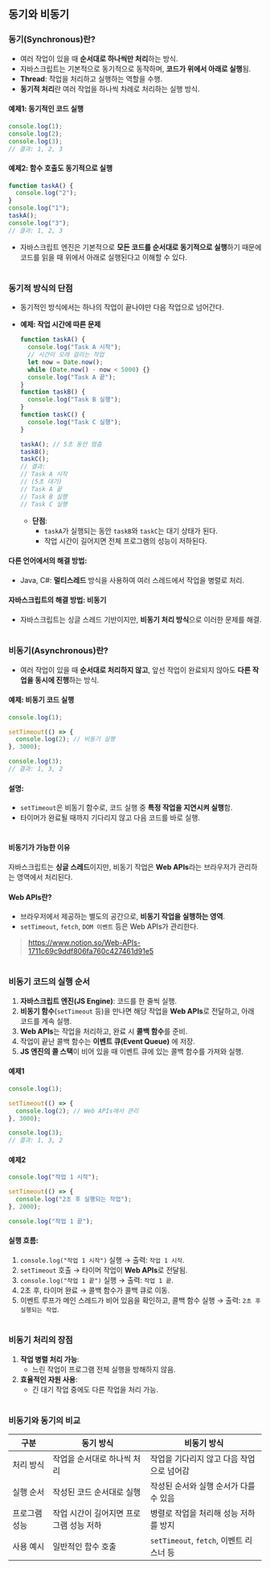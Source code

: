 ## 동기와 비동기

### **동기(Synchronous)란?**
- 여러 작업이 있을 때 **순서대로 하나씩만 처리**하는 방식.
- 자바스크립트는 기본적으로 동기적으로 동작하며, **코드가 위에서 아래로 실행**됨.
- **Thread**: 작업을 처리하고 실행하는 역할을 수행.
- **동기적 처리**란 여러 작업을 하나씩 차례로 처리하는 실행 방식.

#### **예제1: 동기적인 코드 실행**
```javascript
console.log(1);
console.log(2);
console.log(3);
// 결과: 1, 2, 3
```

#### **예제2: 함수 호출도 동기적으로 실행**
```javascript
function taskA() {
  console.log("2");
}
console.log("1");
taskA();
console.log("3");
// 결과: 1, 2, 3
```

- 자바스크립트 엔진은 기본적으로 **모든 코드를 순서대로 동기적으로 실행**하기 때문에 코드를 읽을 때 위에서 아래로 실행된다고 이해할 수 있다.

# 

### **동기적 방식의 단점**
- 동기적인 방식에서는 하나의 작업이 끝나야만 다음 작업으로 넘어간다. 

- **예제: 작업 시간에 따른 문제**
  ```javascript
  function taskA() {
    console.log("Task A 시작");
    // 시간이 오래 걸리는 작업
    let now = Date.now();
    while (Date.now() - now < 5000) {}
    console.log("Task A 끝");
  }
  function taskB() {
    console.log("Task B 실행");
  }
  function taskC() {
    console.log("Task C 실행");
  }
  
  taskA(); // 5초 동안 멈춤
  taskB();
  taskC();
  // 결과:
  // Task A 시작
  // (5초 대기)
  // Task A 끝
  // Task B 실행
  // Task C 실행
  ```

  - **단점**:
    - `taskA`가 실행되는 동안 `taskB`와 `taskC`는 대기 상태가 된다.
    - 작업 시간이 길어지면 전체 프로그램의 성능이 저하된다.

#### **다른 언어에서의 해결 방법**:
- Java, C#: **멀티스레드** 방식을 사용하여 여러 스레드에서 작업을 병렬로 처리.

#### **자바스크립트의 해결 방법: 비동기**
- 자바스크립트는 싱글 스레드 기반이지만, **비동기 처리 방식**으로 이러한 문제를 해결.

# 

### **비동기(Asynchronous)란?**
- 여러 작업이 있을 때 **순서대로 처리하지 않고**, 앞선 작업이 완료되지 않아도 **다른 작업을 동시에 진행**하는 방식.

#### **예제: 비동기 코드 실행**
```javascript
console.log(1);

setTimeout(() => {
  console.log(2); // 비동기 실행
}, 3000);

console.log(3);
// 결과: 1, 3, 2
```

#### **설명**:
- `setTimeout`은 비동기 함수로, 코드 실행 중 **특정 작업을 지연시켜 실행**함.
- 타이머가 완료될 때까지 기다리지 않고 다음 코드를 바로 실행.

# 

#### **비동기가 가능한 이유**
자바스크립트는 **싱글 스레드**이지만, 비동기 작업은 **Web APIs**라는 브라우저가 관리하는 영역에서 처리된다.

#### **Web APIs란?**
- 브라우저에서 제공하는 별도의 공간으로, **비동기 작업을 실행하는 영역**.
- `setTimeout`, `fetch`, `DOM 이벤트` 등은 Web APIs가 관리한다.
> https://www.notion.so/Web-APIs-1711c69c9ddf806fa760c427461d91e5

# 

### **비동기 코드의 실행 순서**
1. **자바스크립트 엔진(JS Engine)**: 코드를 한 줄씩 실행.
2. **비동기 함수**(`setTimeout` 등)을 만나면 해당 작업을 **Web APIs**로 전달하고, 아래 코드를 계속 실행.
3. **Web APIs**는 작업을 처리하고, 완료 시 **콜백 함수**를 준비.
4. 작업이 끝난 콜백 함수는 **이벤트 큐(Event Queue)** 에 저장.
5. **JS 엔진의 콜 스택**이 비어 있을 때 이벤트 큐에 있는 콜백 함수를 가져와 실행.

#### **예제1**
```javascript
console.log(1);

setTimeout(() => {
  console.log(2); // Web APIs에서 관리
}, 3000);

console.log(3);
// 결과: 1, 3, 2
```

#### **예제2**
```jsx
console.log("작업 1 시작");

setTimeout(() => {
  console.log("2초 후 실행되는 작업");
}, 2000);

console.log("작업 1 끝");
```
#### **실행 흐름:**
1. `console.log("작업 1 시작")` 실행 → 출력: `작업 1 시작`.
2. `setTimeout` 호출 → 타이머 작업이 **Web APIs**로 전달됨.
3. `console.log("작업 1 끝")` 실행 → 출력: `작업 1 끝`.
4. 2초 후, 타이머 완료 → 콜백 함수가 콜백 큐로 이동.
5. 이벤트 루프가 메인 스레드가 비어 있음을 확인하고, 콜백 함수 실행 → 출력: `2초 후 실행되는 작업`.

# 

### **비동기 처리의 장점**
1. **작업 병렬 처리 가능**:
   - 느린 작업이 프로그램 전체 실행을 방해하지 않음.
2. **효율적인 자원 사용**:
   - 긴 대기 작업 중에도 다른 작업을 처리 가능.

# 

### **비동기와 동기의 비교**
| 구분          | 동기 방식                                      | 비동기 방식                                |
|---------------|-----------------------------------------------|------------------------------------------|
| 처리 방식     | 작업을 순서대로 하나씩 처리                    | 작업을 기다리지 않고 다음 작업으로 넘어감   |
| 실행 순서     | 작성된 코드 순서대로 실행                      | 작성된 순서와 실행 순서가 다를 수 있음     |
| 프로그램 성능 | 작업 시간이 길어지면 프로그램 성능 저하         | 병렬로 작업을 처리해 성능 저하를 방지      |
| 사용 예시     | 일반적인 함수 호출                            | `setTimeout`, `fetch`, 이벤트 리스너 등   |

# 
